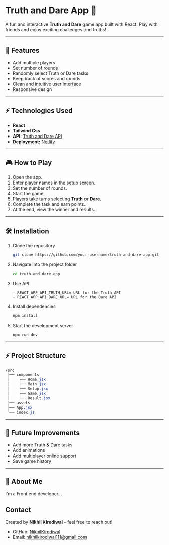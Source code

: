 # Truth and Dare App 🎲

A fun and interactive **Truth and Dare** game app built with React. Play with friends and enjoy exciting challenges and truths!

---

## 🚀 Features

- Add multiple players  
- Set number of rounds  
- Randomly select Truth or Dare tasks  
- Keep track of scores and rounds  
- Clean and intuitive user interface  
- Responsive design  

---

## ⚡ Technologies Used

- **React**    
- **Tailwind Css**
- **API:** [Truth and Dare API](https://docs.truthordarebot.xyz/api-docs)
- **Deployment:** [Netlify](https://movie-hub-webapp.netlify.app/)

---

## 🎮 How to Play

1. Open the app.  
2. Enter player names in the setup screen.  
3. Set the number of rounds.  
4. Start the game.  
5. Players take turns selecting **Truth** or **Dare**.  
6. Complete the task and earn points.  
7. At the end, view the winner and results.  

---

## 🛠️ Installation

1. Clone the repository  
   ```bash
   git clone https://github.com/your-username/truth-and-dare-app.git
2. Navigate into the project folder
   ```bash
   cd truth-and-dare-app
3. Use API
   ```
   - REACT_APP_API_TRUTH_URL= URL for the Truth API
   - REACT_APP_API_DARE_URL= URL for the Dare API

4. Install dependencies
   ```bash
   npm install
5. Start the development server
   ```bash
   npm run dev

---

## ⚡ Project Structure
   ```css
   /src
    ├── components
    │    ├── Home.jsx
    │    ├── Main.jsx
    │    ├── Setup.jsx
    │    ├── Game.jsx
    │    └── Result.jsx
    ├── assets
    ├── App.jsx
    └── index.js
   ```

---

## 🎯 Future Improvements

- Add more Truth & Dare tasks
- Add animations
- Add multiplayer online support
- Save game history

---

## 🚀 About Me
I'm a Front end developer...

## Contact

Created by **Nikhil Kirodiwal** – feel free to reach out!
- GitHub: [NikhilKirodiwal](https://github.com/nikhilkirodiwal)
- Email: nikhilkirodiwal111@gmail.com
